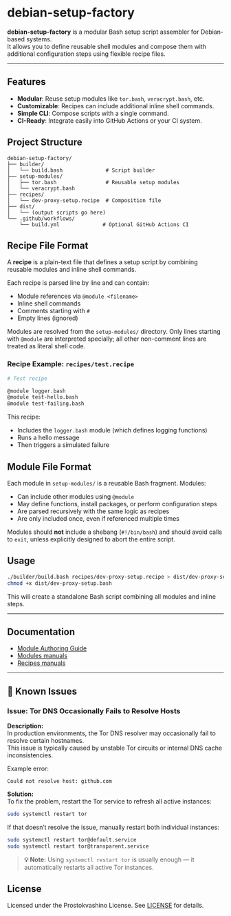 # debian-setup-factory

**debian-setup-factory** is a modular Bash setup script assembler for Debian-based systems.  
It allows you to define reusable shell modules and compose them with additional configuration steps using flexible recipe files.

---

## Features

- **Modular**: Reuse setup modules like `tor.bash`, `veracrypt.bash`, etc.
- **Customizable**: Recipes can include additional inline shell commands.
- **Simple CLI**: Compose scripts with a single command.
- **CI-Ready**: Integrate easily into GitHub Actions or your CI system.

## Project Structure

```
debian-setup-factory/
├── builder/
│   └── build.bash              # Script builder
├── setup-modules/
│   ├── tor.bash                # Reusable setup modules
│   └── veracrypt.bash
├── recipes/
│   └── dev-proxy-setup.recipe  # Composition file
├── dist/
│   └── (output scripts go here)
└── .github/workflows/
    └── build.yml              # Optional GitHub Actions CI
```

## Recipe File Format

A **recipe** is a plain-text file that defines a setup script by combining reusable modules and inline shell commands.

Each recipe is parsed line by line and can contain:

* Module references via `@module <filename>`
* Inline shell commands
* Comments starting with `#`
* Empty lines (ignored)

Modules are resolved from the `setup-modules/` directory. Only lines starting with `@module` are interpreted specially; all other non-comment lines are treated as literal shell code.

### Recipe Example: `recipes/test.recipe`

```bash
# Test recipe

@module logger.bash
@module test-hello.bash
@module test-failing.bash
```

This recipe:

* Includes the `logger.bash` module (which defines logging functions)
* Runs a hello message
* Then triggers a simulated failure

## Module File Format

Each module in `setup-modules/` is a reusable Bash fragment. Modules:

* Can include other modules using `@module`
* May define functions, install packages, or perform configuration steps
* Are parsed recursively with the same logic as recipes
* Are only included once, even if referenced multiple times

Modules should **not** include a shebang (`#!/bin/bash`) and should avoid calls to `exit`, unless explicitly designed to abort the entire script.

## Usage

```bash
./builder/build.bash recipes/dev-proxy-setup.recipe > dist/dev-proxy-setup.bash
chmod +x dist/dev-proxy-setup.bash
```

This will create a standalone Bash script combining all modules and inline steps.

---

## Documentation

- [Module Authoring Guide](setup-modules/MODULES-AUTHORING-RUS.md)
- [Modules manuals](setup-modules/README.md)
- [Recipes manuals](recipes/README.md)

---

## 🐞 Known Issues

### Issue: Tor DNS Occasionally Fails to Resolve Hosts

**Description:**  
In production environments, the Tor DNS resolver may occasionally fail to resolve certain hostnames.  
This issue is typically caused by unstable Tor circuits or internal DNS cache inconsistencies.

Example error:
```
Could not resolve host: github.com
```

**Solution:**  
To fix the problem, restart the Tor service to refresh all active instances:

```bash
sudo systemctl restart tor
```

If that doesn’t resolve the issue, manually restart both individual instances:

```bash
sudo systemctl restart tor@default.service
sudo systemctl restart tor@transparent.service
```

> **💡 Note:** Using `systemctl restart tor` is usually enough — it automatically restarts all active Tor instances.

## License

Licensed under the Prostokvashino License. See [LICENSE](LICENSE) for details.